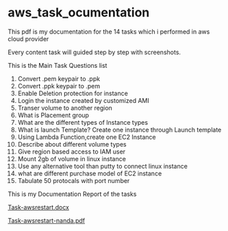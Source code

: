 # aws_task_ocumentation
This pdf is my documentation for the 14 tasks which i performed in aws cloud provider 

Every content task will guided step by step with screenshots.


This is the Main Task Questions list

1. Convert .pem  keypair to .ppk
2. Convert .ppk  keypair to .pem
3. Enable Deletion protection for instance
4. Login the instance created by customized AMI
5. Transer volume to another region
6. What is Placement group
7. What are the different types of Instance types
8. What is launch Template? Create one instance through Launch template
9. Using Lambda Function,create one EC2 Instance
10. Describe about different volume types
11. Give region based access to IAM user
12. Mount 2gb of volume in linux instance
13. Use any alternative tool than putty to connect linux instance
14. what are different purchase model of EC2 instance
15. Tabulate 50 protocals with port number


This is my Documentation Report of the tasks

[Task-awsrestart.docx](https://github.com/user-attachments/files/18589619/Task-awsrestart.docx)


[Task-awsrestart-nanda.pdf](https://github.com/user-attachments/files/18589606/Task-awsrestart-nanda.pdf)
